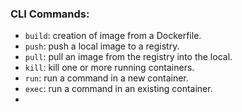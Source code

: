 ### CLI Commands:
- `build`: creation of image from a Dockerfile.
- `push`: push a local image to a registry.
- `pull`: pull an image from the registry into the local.
- `kill`: kill one or more running containers.
- `run`: run a command in a new container.
- `exec`: run a command in an existing container.
- 
